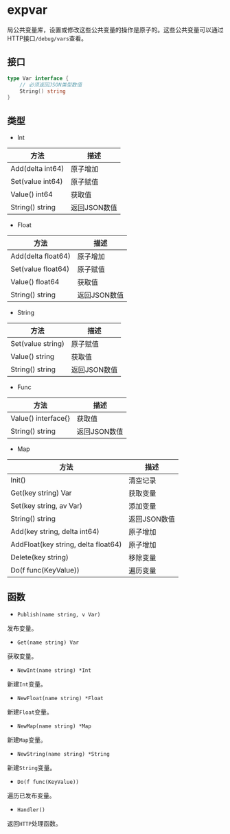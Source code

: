 # expvar

局公共变量库，设置或修改这些公共变量的操作是原子的。这些公共变量可以通过HTTP接口`/debug/vars`查看。

## 接口

```go
type Var interface {
	// 必须返回JSON类型数值
	String() string
}
```

## 类型

- Int

|方法|描述|
|---|---|
|Add(delta int64)|原子增加|
|Set(value int64)|原子赋值|
|Value() int64|获取值|
|String() string|返回JSON数值|

- Float

|方法|描述|
|---|---|
|Add(delta float64)|原子增加|
|Set(value float64)|原子赋值|
|Value() float64|获取值|
|String() string|返回JSON数值|

- String

|方法|描述|
|---|---|
|Set(value string)|原子赋值|
|Value() string|获取值|
|String() string|返回JSON数值|

- Func

|方法|描述|
|---|---|
|Value() interface{}|获取值|
|String() string|返回JSON数值|

- Map

|方法|描述|
|---|---|
|Init()|清空记录|
|Get(key string) Var|获取变量|
|Set(key string, av Var)|添加变量|
|String() string|返回JSON数值|
|Add(key string, delta int64)|原子增加|
|AddFloat(key string, delta float64)|原子增加|
|Delete(key string)|移除变量|
|Do(f func(KeyValue))|遍历变量|


## 函数

- `Publish(name string, v Var)`

发布变量。

- `Get(name string) Var`

获取变量。

- `NewInt(name string) *Int`

新建`Int`变量。

- `NewFloat(name string) *Float`

新建`Float`变量。

- `NewMap(name string) *Map`

新建`Map`变量。

- `NewString(name string) *String`

新建`String`变量。

- `Do(f func(KeyValue))`

遍历已发布变量。

- `Handler()`

返回`HTTP`处理函数。
